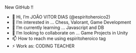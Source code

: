 New GitHub !!
- 👋 Hi, I’m JOÃO VITOR DIAS (@espiritoheroico2)
- 👀 I’m interested in ... Chess, Valorant, Game Development
- 🌱 I’m currently learning ... Javascript and DB
- 💞️ I’m looking to collaborate on ... Game Projects in Unity
- 📫 How to reach me using espiritoheroico tag
- ⚡ Work as: CODING TEACHER

<!---
espiritoheroico2/espiritoheroico2 is a ✨ special ✨ repository because its `README.md` (this file) appears on your GitHub profile.
You can click the Preview link to take a look at your changes.
--->
